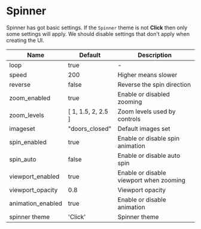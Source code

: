 <!-- Space: WE -->
<!-- Parent: Web Documentation -->
<!-- Parent: Vue Components -->
<!-- Title: Spinner -->
<!-- Layout: (plain) -->

# Spinner

Spinner has got basic settings. If the `Spinner` theme is not **Click** then only some settings will apply. We should disable settings that don't apply when creating the UI.

| Name | Default | Description |
| ---- | ------- | ----------- |
| loop | true | - |
| speed | 200 | Higher means slower |
| reverse | false | Reverse the spin direction |
| zoom_enabled | true | Enable or disabled zooming |
| zoom_levels | [ 1, 1.5, 2, 2.5 ] | Zoom levels used by controls |
| imageset | "doors_closed" | Default images set |
| spin_enabled | true | Enable or disable spin animation |
| spin_auto | false | Enable or disable auto spin |
| viewport_enabled | true | Enable or disable viewport when zooming |
| viewport_opacity | 0.8 | Viewport opacity |
| animation_enabled | true | Enable or disable animation |
| spinner theme | 'Click' | Spinner theme |
